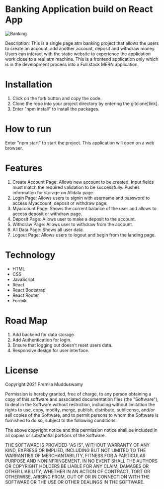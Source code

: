 #  Banking Application build on React App
![Banking](https://user-images.githubusercontent.com/80130935/139123421-f0a000cc-b655-4356-9b62-0696caea0b91.gif)

Description: This is a single page atm banking project that allows the users to create an account, add another account, deposit and withdraw money. Users can interact with the static website to experience the application work close to a real atm machine. This is a frontend application only which is in the development process into a Full stack MERN application.

# Installation

1. Click on the fork button and copy the code.
2. Clone the repo into your project directory by entering the gitclone[link].
3. Enter "npm install" to install the packages.

# How to run

Enter "npm start" to start the project. This application will open on a web browser.

# Features

1. Create Account Page:  Allows new account to be created. Input fields must match the required validation to be successfully. Pushes information for storage on Alldata page.
2. Login Page:  Allows users to signin with username and password to access Myaccount, deposit or withdraw page.
3. Myaccount Page:  Shows the current balance of the user and allows to access deposit or withdraw page.
4. Deposit Page:  Allows user to make a deposit to the account.
5. Withdraw Page:  Allows user to withdraw from the account.
6. All Data Page:  Shows all user data.
7. Logout Page:  Allows users to logout and begin from the landing page.

# Technology

* HTML
* CSS
* JavaScript
* React
* React Bootstrap
* React Router
* Formik

# Road Map

1. Add backend for data storage.
2. Add Authentication for login.
3. Ensure that logging out doesn't reset users data.
4. Responsive design for user interface.


# License

Copyright 2021 Premila Mudduswamy

Permission is hereby granted, free of charge, to any person obtaining a copy of this software and associated documentation files (the "Software"), to deal in the Software without restriction, including without limitation the rights to use, copy, modify, merge, publish, distribute, sublicense, and/or sell copies of the Software, and to permit persons to whom the Software is furnished to do so, subject to the following conditions:

The above copyright notice and this permission notice shall be included in all copies or substantial portions of the Software.

THE SOFTWARE IS PROVIDED "AS IS", WITHOUT WARRANTY OF ANY KIND, EXPRESS OR IMPLIED, INCLUDING BUT NOT LIMITED TO THE WARRANTIES OF MERCHANTABILITY, FITNESS FOR A PARTICULAR PURPOSE AND NONINFRINGEMENT. IN NO EVENT SHALL THE AUTHORS OR COPYRIGHT HOLDERS BE LIABLE FOR ANY CLAIM, DAMAGES OR OTHER LIABILITY, WHETHER IN AN ACTION OF CONTRACT, TORT OR OTHERWISE, ARISING FROM, OUT OF OR IN CONNECTION WITH THE SOFTWARE OR THE USE OR OTHER DEALINGS IN THE SOFTWARE.



